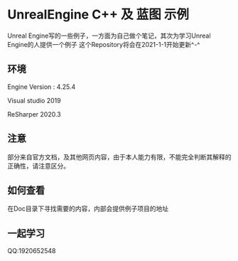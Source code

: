 # UnrealEngine C++ 及 蓝图 示例
Unreal Engine写的一些例子，一方面为自己做个笔记，其次为学习Unreal Engine的人提供一个例子 这个Repository将会在2021-1-1开始更新^-^

## 环境

Engine Version : 4.25.4

Visual studio 2019

ReSharper 2020.3

## 注意

部分来自官方文档，及其他网页内容，由于本人能力有限，不能完全判断其解释的正确性，请注意区分。

## 如何查看

在Doc目录下寻找需要的内容，内部会提供例子项目的地址

## 一起学习

QQ:1920652548